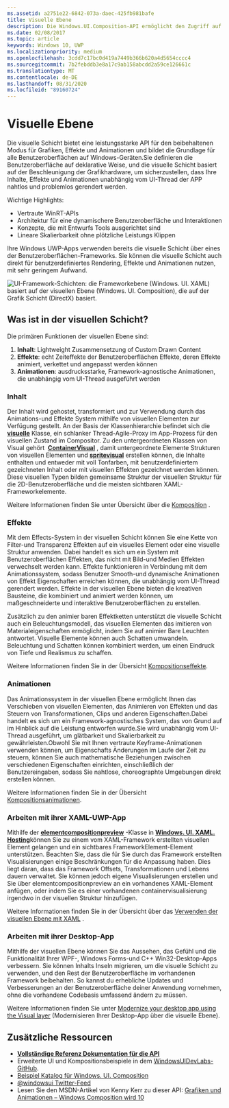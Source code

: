 ```yaml
---
ms.assetid: a2751e22-6842-073a-daec-425fb981bafe
title: Visuelle Ebene
description: Die Windows.UI.Composition-API ermöglicht den Zugriff auf die Kompositionsebene zwischen der Frameworkebene (XAML) und der Grafikebene (DirectX).
ms.date: 02/08/2017
ms.topic: article
keywords: Windows 10, UWP
ms.localizationpriority: medium
ms.openlocfilehash: 3cdd7c17bc0d419a7449b366b620a4d5654cccc4
ms.sourcegitcommit: 7b2febddb3e8a17c9ab158abcdd2a59ce126661c
ms.translationtype: MT
ms.contentlocale: de-DE
ms.lasthandoff: 08/31/2020
ms.locfileid: "89160724"
---
```

# <a name="visual-layer"></a>Visuelle Ebene

Die visuelle Schicht bietet eine leistungsstarke API für den beibehaltenen Modus für Grafiken, Effekte und Animationen und bildet die Grundlage für alle Benutzeroberflächen auf Windows-Geräten.Sie definieren die Benutzeroberfläche auf deklarative Weise, und die visuelle Schicht basiert auf der Beschleunigung der Grafikhardware, um sicherzustellen, dass Ihre Inhalte, Effekte und Animationen unabhängig vom UI-Thread der APP nahtlos und problemlos gerendert werden.

Wichtige Highlights:

* Vertraute WinRT-APIs
* Architektur für eine dynamischere Benutzeroberfläche und Interaktionen
* Konzepte, die mit Entwurfs Tools ausgerichtet sind
* Lineare Skalierbarkeit ohne plötzliche Leistungs Klippen

Ihre Windows UWP-Apps verwenden bereits die visuelle Schicht über eines der Benutzeroberflächen-Frameworks. Sie können die visuelle Schicht auch direkt für benutzerdefiniertes Rendering, Effekte und Animationen nutzen, mit sehr geringem Aufwand.

![UI-Framework-Schichten: die Frameworkebene (Windows. UI. XAML) basiert auf der visuellen Ebene (Windows. UI. Composition), die auf der Grafik Schicht (DirectX) basiert.](images/layers-win-ui-composition.png)

## <a name="whats-in-the-visual-layer"></a>Was ist in der visuellen Schicht?

Die primären Funktionen der visuellen Ebene sind:

1. **Inhalt**: Lightweight Zusammensetzung of Custom Drawn Content
1. **Effekte**: echt Zeiteffekte der Benutzeroberflächen Effekte, deren Effekte animiert, verkettet und angepasst werden können
1. **Animationen**: ausdrucksstarke, Framework-agnostische Animationen, die unabhängig vom UI-Thread ausgeführt werden

### <a name="content"></a>Inhalt

Der Inhalt wird gehostet, transformiert und zur Verwendung durch das Animations-und Effekte System mithilfe von visuellen Elementen zur Verfügung gestellt. An der Basis der Klassenhierarchie befindet sich die [**visuelle**](/uwp/api/Windows.UI.Composition.Visual) Klasse, ein schlanker Thread-Agile-Proxy im App-Prozess für den visuellen Zustand im Compositor. Zu den untergeordneten Klassen von Visual gehört  [**ContainerVisual**](/uwp/api/Windows.UI.Composition.ContainerVisual) , damit untergeordnete Elemente Strukturen von visuellen Elementen und [**spritevisual**](/uwp/api/Windows.UI.Composition.SpriteVisual) erstellen können, die Inhalte enthalten und entweder mit voll Tonfarben, mit benutzerdefiniertem gezeichneten Inhalt oder mit visuellen Effekten gezeichnet werden können. Diese visuellen Typen bilden gemeinsame Struktur der visuellen Struktur für die 2D-Benutzeroberfläche und die meisten sichtbaren XAML-Frameworkelemente.

Weitere Informationen finden Sie unter Übersicht über die [Komposition](composition-visual-tree.md) .

### <a name="effects"></a>Effekte

Mit dem Effects-System in der visuellen Schicht können Sie eine Kette von Filter-und Transparenz Effekten auf ein visuelles Element oder eine visuelle Struktur anwenden. Dabei handelt es sich um ein System mit Benutzeroberflächen Effekten, das nicht mit Bild-und Medien Effekten verwechselt werden kann. Effekte funktionieren in Verbindung mit dem Animationssystem, sodass Benutzer Smooth-und dynamische Animationen von Effekt Eigenschaften erreichen können, die unabhängig vom UI-Thread gerendert werden. Effekte in der visuellen Ebene bieten die kreativen Bausteine, die kombiniert und animiert werden können, um maßgeschneiderte und interaktive Benutzeroberflächen zu erstellen.

Zusätzlich zu den animier baren Effektketten unterstützt die visuelle Schicht auch ein Beleuchtungsmodell, das visuellen Elementen das imitieren von Materialeigenschaften ermöglicht, indem Sie auf animier Bare Leuchten antwortet. Visuelle Elemente können auch Schatten umwandeln. Beleuchtung und Schatten können kombiniert werden, um einen Eindruck von Tiefe und Realismus zu schaffen.

Weitere Informationen finden Sie in der Übersicht [Kompositionseffekte](composition-effects.md).

### <a name="animations"></a>Animationen

Das Animationssystem in der visuellen Ebene ermöglicht Ihnen das Verschieben von visuellen Elementen, das Animieren von Effekten und das Steuern von Transformationen, Clips und anderen Eigenschaften.Dabei handelt es sich um ein Framework-agnostisches System, das von Grund auf im Hinblick auf die Leistung entworfen wurde.Sie wird unabhängig vom UI-Thread ausgeführt, um glätbarkeit und Skalierbarkeit zu gewährleisten.Obwohl Sie mit Ihnen vertraute Keyframe-Animationen verwenden können, um Eigenschafts Änderungen im Laufe der Zeit zu steuern, können Sie auch mathematische Beziehungen zwischen verschiedenen Eigenschaften einrichten, einschließlich der Benutzereingaben, sodass Sie nahtlose, choreographte Umgebungen direkt erstellen können.

Weitere Informationen finden Sie in der Übersicht [Kompositionsanimationen](composition-animation.md).

### <a name="working-with-your-xaml-uwp-app"></a>Arbeiten mit ihrer XAML-UWP-App

Mithilfe der [**elementcompositionpreview**](/uwp/api/Windows.UI.Xaml.Hosting.ElementCompositionPreview) -Klasse in [**Windows. UI. XAML. Hosting**](/uwp/api/Windows.UI.Xaml.Hosting)können Sie zu einem vom XAML-Framework erstellten visuellen Element gelangen und ein sichtbares FrameworkElement-Element unterstützen. Beachten Sie, dass die für Sie durch das Framework erstellten Visualisierungen einige Beschränkungen für die Anpassung haben. Dies liegt daran, dass das Framework Offsets, Transformationen und Lebens dauern verwaltet. Sie können jedoch eigene Visualisierungen erstellen und Sie über elementcompositionpreview an ein vorhandenes XAML-Element anfügen, oder indem Sie es einer vorhandenen containervisualisierung irgendwo in der visuellen Struktur hinzufügen.

Weitere Informationen finden Sie in der Übersicht über das [Verwenden der visuellen Ebene mit XAML](using-the-visual-layer-with-xaml.md) .

### <a name="working-with-your-desktop-app"></a>Arbeiten mit ihrer Desktop-App

Mithilfe der visuellen Ebene können Sie das Aussehen, das Gefühl und die Funktionalität Ihrer WPF-, Windows Forms-und C++ Win32-Desktop-Apps verbessern. Sie können Inhalts Inseln migrieren, um die visuelle Schicht zu verwenden, und den Rest der Benutzeroberfläche im vorhandenen Framework beibehalten. So kannst du erhebliche Updates und Verbesserungen an der Benutzeroberfläche deiner Anwendung vornehmen, ohne die vorhandene Codebasis umfassend ändern zu müssen.

Weitere Informationen finden Sie unter [Modernize your desktop app using the Visual layer](/windows/apps/desktop/modernize/visual-layer-in-desktop-apps) (Modernisieren Ihrer Desktop-App über die visuelle Ebene).

## <a name="additional-resources"></a>Zusätzliche Ressourcen

* [**Vollständige Referenz Dokumentation für die API**](/uwp/api/Windows.UI.Composition)
* Erweiterte UI und Kompositionsbeispiele in dem [WindowsUIDevLabs-GitHub](https://github.com/microsoft/WindowsCompositionSamples).
* [Beispiel Katalog für Windows. UI. Composition](https://www.microsoft.com/store/apps/9pp1sb5wgnww)
* [@windowsui Twitter-Feed ](https://twitter.com/windowsui)
* Lesen Sie den MSDN-Artikel von Kenny Kerr zu dieser API: [Grafiken und Animationen – Windows Composition wird 10](/archive/msdn-magazine/2015/windows-10-special-issue/graphics-and-animation-windows-composition-turns-10)